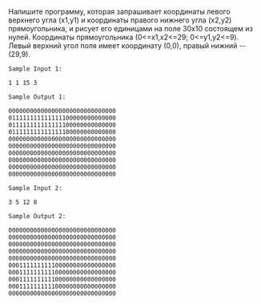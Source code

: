 Напишите программу, которая запрашивает координаты левого верхнего угла (x1,y1) и координаты правого нижнего угла (x2,y2) прямоугольника, и рисует его единицами на поле 30x10 состоящем из нулей.
Координаты прямоугольника (0<=x1,x2<=29; 0<=y1,y2<=9). Левый верхний  угол поля имеет координату (0,0), правый нижний --(29,9).

```
Sample Input 1:

1 1 15 3

Sample Output 1:

000000000000000000000000000000
011111111111111100000000000000
011111111111111100000000000000
011111111111111100000000000000
000000000000000000000000000000
000000000000000000000000000000
000000000000000000000000000000
000000000000000000000000000000
000000000000000000000000000000
000000000000000000000000000000

Sample Input 2:

3 5 12 8

Sample Output 2:

000000000000000000000000000000
000000000000000000000000000000
000000000000000000000000000000
000000000000000000000000000000
000000000000000000000000000000
000111111111100000000000000000
000111111111100000000000000000
000111111111100000000000000000
000111111111100000000000000000
000000000000000000000000000000
```